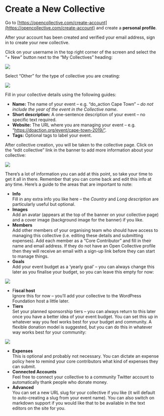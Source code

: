 # Create a New Collective

Go to [https://opencollective.com/create-account](https://opencollective.com/create-account) and create a **personal profile**.  

After your account has been created and verified your email address, sign in to create your new collective.  

Click on your username in the top right corner of the screen and select the “+ New” button next to the “My Collectives” heading:

![](https://make.wordpress.org/community/files/2019/03/collective1.png)

Select “Other” for the type of collective you are creating:

![](https://make.wordpress.org/community/files/2019/03/collective2.png)

Fill in your collective details using the following guides:

*   **Name:** The name of your event – e.g. “do\_action Cape Town” – *do not include the year of the event in the Collective name*.
*   **Short description:** A one-sentence description of your event – no specific text required.
*   **Website:** The URL where you are managing your event – e.g. “https://doaction.org/event/cape-town-2019/”.
*   **Tags:** Optional tags to label your event.

After collective creation, you will be taken to the collective page. Click on the “edit collective” link in the banner to add more information about your collective:  

![](https://make.wordpress.org/community/files/2019/03/collective3-1024x347.png)

There’s a lot of information you can add at this point, so take your time to get it all in there. Remember that you can come back and edit this info at any time. Here’s a guide to the areas that are important to note:

*   **Info**  
    Fill in any extra info you like here – the *Country* and *Long description* are particularly useful but optional.
*   **Images**  
    Add an avatar (appears at the top of the banner on your collective page) and a cover image (background image for the banner) if you like.
*   **Members**  
    Add other members of your organising team who should have access to managing this collective (i.e. editing these details and submitting expenses). Add each member as a “Core Contributor” and fill in their name and email address. If they do not have an Open Collective profile then they will receive an email with a sign-up link before they can start to manage things.
*   **Goals**  
    Add your event budget as a ‘yearly goal’ – you can always change this later as you finalise your budget, so you can leave this empty for now:

![](https://make.wordpress.org/community/files/2019/03/collective4-1024x476.png)

*   F**iscal host**  
    Ignore this for now – you’ll add your collective to the WordPress Foundation host a little later.
*   **Tiers**  
    Set your planned sponsorship tiers – you can always return to this later once you have a better idea of your event budget. You can set this up in whatever way you feel works best for your budget and community. A flexible donation model is suggested, but you can do this in whatever way works best for your community:

![](https://make.wordpress.org/community/files/2019/03/collective5-1024x659.png)

*   **Expenses**  
    This is optional and probably not necessary. You can dictate an expense policy here to remind your core contributors what kind of expenses they can submit.
*   **Connected Accounts**  
    Feel free to connect your collective to a community Twitter account to automatically thank people who donate money.
*   **Advanced**  
    You can set a new URL slug for your collective if you like (it will default to auto-creating a slug from your event name). You can also switch on markdown support if you would like that to be available in the text editors on the site for you.

<!--
*   [To-do](# "To-do")
-->
